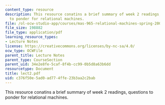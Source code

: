 ```yaml
---
content_type: resource
description: This resource conatins a brief summary of week 2 readings, questions
  to ponder for relational machines.
file: /ol-ocw-studio-app/courses/mas-965-relational-machines-spring-2005/c376f50e5ad0ad774ffe23b3aa2c2bab_lect2.pdf
file_size: 198882
file_type: application/pdf
learning_resource_types:
- Lecture Notes
license: https://creativecommons.org/licenses/by-nc-sa/4.0/
ocw_type: OCWFile
parent_title: Lecture Notes
parent_type: CourseSection
parent_uid: 34e2e8fe-5caf-8f4b-cc99-0b5d8a63b6dd
resourcetype: Document
title: lect2.pdf
uid: c376f50e-5ad0-ad77-4ffe-23b3aa2c2bab
---
```

This resource conatins a brief summary of week 2 readings, questions to ponder for relational machines.